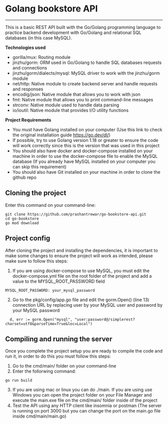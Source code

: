 # Golang bookstore API
---

This is a basic REST API built with the Go/Golang programming language to practice backend development with Go/Golang and relational SQL databases (in this case MySQL).

**Technologies used**

- gorilla/mux: Routing module
- jinzhu/gorm: ORM used in Go/Golang to handle SQL databases requests and connections
- jinzhu/gorm/dialects/mysql: MySQL driver to work with the jinzhu/gorm module
- net/http: Native module to create backend server and handle requests and responses
- encodig/json: Native module that allows you to work with json
- fmt: Native module that allows you to print command-line messages
- strconv: Native module used to handle data parsing
- io/ioutil: Native module that provides I/O utility functions


**Project Requirements**

- You must have Golang installed on your computer (Use this link to check the original installation guide https://go.dev/dl/)
- If possible, try to use Golang version 1.18 or greater to ensure the code will work correctly since this is the version that was used in this project
- You should also have docker and docker-compose installed on your machine in order to use the docker-compose file to enable the MySQL database (If you already have MySQL installed on your computer you can skip this requirement)
- You should also have Git installed on your machine in order to clone the github repo


## Cloning the project

Enter this command on your command-line:

```
git clone https://github.com/prashantrewar/go-bookstore-api.git
cd go-bookstore
go mod download
```


## Project config

After cloning the project and installing the dependencies, it is important to make some changes to ensure the project will work as intended, please make sure to follow this steps:

1. If you are using docker-compose to use MySQL, you must edit the docker-compose.yml file on the root folder of the project and add a value to the MYSQL_ROOT_PASSWORD field

```
MYSQL_ROOT_PASSWORD: your_mysql_password
```

2. Go to the pkg/config/app.go file and edit the gorm.Open() (line 13) connection URL by replacing user by your MySQL user and password by your MySQL password

```
  d, err := gorm.Open("mysql", "user:password@/simplerest?charset=utf8&parseTime=True&loc=Local")
```


## Compiling and running the server

Once you complete the project setup you are ready to compile the code and run it, in order to do this you must follow this steps:

1. Go to the cmd/main/ folder on your command-line
2. Enter the follorwing command:
```
go run build
```
3. If you are using mac or linux you can do ./main. If you are using use Windows you can open the project folder on your File Manager and execute the main.exe file on the cmd/main/ folder inside of the project
4. Test the API using any HTTP client like insomnia or postman (The server is running on port 3000 but you can change the port on the main.go file inside cmd/main/main.go)
